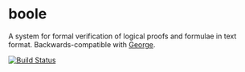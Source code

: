 # boole
A system for formal verification of logical proofs and formulae in text format. Backwards-compatible with [George](https://www.student.cs.uwaterloo.ca/~se212/uw-git/george-docs-1/).

[![Build Status](https://travis-ci.org/cchan/boole.svg?branch=master)](https://travis-ci.org/cchan/boole)
